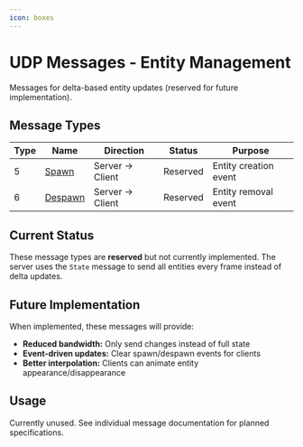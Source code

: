 ```yaml
---
icon: boxes
---
```


# UDP Messages - Entity Management

Messages for delta-based entity updates (reserved for future implementation).

## Message Types

| Type | Name | Direction | Status | Purpose |
|------|------|-----------|--------|---------|
| 5 | [Spawn](udp-05-spawn.md) | Server → Client | Reserved | Entity creation event |
| 6 | [Despawn](udp-06-despawn.md) | Server → Client | Reserved | Entity removal event |

## Current Status

These message types are **reserved** but not currently implemented. The server uses the `State` message to send all entities every frame instead of delta updates.

## Future Implementation

When implemented, these messages will provide:
- **Reduced bandwidth:** Only send changes instead of full state
- **Event-driven updates:** Clear spawn/despawn events for clients
- **Better interpolation:** Clients can animate entity appearance/disappearance

## Usage

Currently unused. See individual message documentation for planned specifications.
